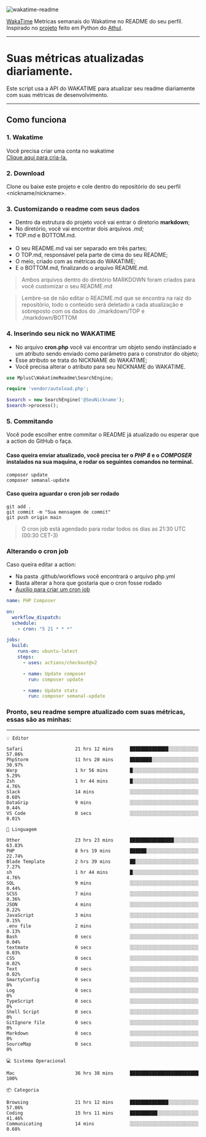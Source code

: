 ![wakatime-readme](https://socialify.git.ci/bymatheus/wakatime-readme/image?description=1&descriptionEditable=M%C3%A9tricas%20semanais%20do%20Wakatime%20no%20seu%20README%20de%20perfil.&font=KoHo&forks=1&language=1&owner=1&pattern=Signal&stargazers=1&theme=Dark)

[WakaTime](https://wakatime.com) Metricas semanais do Wakatime no README do seu perfil. <br>
Inspirado no [projeto](https://github.com/athul/waka-readme) feito em Python do [Athul](https://github.com/athul).
___

# Suas métricas atualizadas diariamente.
Este script usa a API do WAKATIME para atualizar seu readme diariamente com suas métricas de desenvolvimento.

___

## Como funciona

### 1. Wakatime
Você precisa criar uma conta no wakatime <br>
[Clique aqui para cria-la.](https://wakatime.com) 

### 2. Download
Clone ou baixe este projeto e cole dentro do repositório do seu perfil <nickname/nickname>.

### 3. Customizando o readme com seus dados
- Dentro da estrutura do projeto você vai entrar o diretorio **markdown**;  
- No diretório, você vai encontrar dois arquivos *.md*;
- TOP.md e BOTTOM.md.
<br><br>
- O seu README.md vai ser separado em três partes; 
- O TOP.md, responsável pela parte de cima do seu README;
- O meio, criado com as métricas do WAKATIME;
- E o BOTTOM.md, finalizando o arquivo README.md.<br>

> Ambos arquivos dentro do diretório MARKDOWN foram criados para você customizar o seu README.md

> Lembre-se de não editar o README.md que se encontra na raiz do repositório, todo o conteúdo será deletado a cada atualização e sobreposto com os dados do ./markdown/TOP e ./markdown/BOTTOM

### 4. Inserindo seu nick no WAKATIME
- No arquivo **cron.php** você vai encontrar um objeto sendo instânciado e um atributo sendo enviado como parâmetro para o construtor do objeto;
- Esse atributo se trata do NICKNAME do WAKATIME;
- Você precisa alterar o atributo para seu NICKNAME do WAKATIME.

```php
use MplusC\WakatimeReadme\SearchEngine;

require 'vendor/autoload.php';

$search = new SearchEngine('@SeuNickname');
$search->process();
```

### 5. Commitando
Você pode escolher entre commitar o README já atualizado ou esperar que a action do GitHub o faça. <br>

#### Caso queira enviar atualizado, você precisa ter o *PHP 8* e o *COMPOSER* instalados na sua maquina, e rodar os seguintes comandos no terminal.
```composer
composer update
composer semanal-update 
```

#### Caso queira aguardar o cron job ser rodado 
```git 
git add .
git commit -m "Sua mensagem de commit"
git push origin main
```

>O cron job está agendado para rodar todos os dias as 21:30 UTC (00:30 CET-3) 

### Alterando o cron job
Caso queira editar a action:

- Na pasta .github/workflows você encontrará o arquivo php.yml
- Basta alterar a hora que gostaria que o cron fosse rodado
- [Auxilio para criar um cron job](https://crontab.guru)

```yml
name: PHP Composer

on:
  workflow_dispatch:
  schedule:
    - cron: "5 21 * * *"

jobs:
  build:
    runs-on: ubuntu-latest
    steps:
      - uses: actions/checkout@v2

      - name: Update composer
        run: composer update

      - name: Update stats
        run: composer semanal-update
```

### Pronto, seu readme sempre atualizado com suas métricas, essas são as minhas:

___
```text
💡 Editor

Safari                   21 hrs 12 mins      ██████████████░░░░░░░░░░░     57.86%
PhpStorm                 11 hrs 20 mins      ████████░░░░░░░░░░░░░░░░░     30.97%
Warp                     1 hr 56 mins        █░░░░░░░░░░░░░░░░░░░░░░░░      5.29%
Zsh                      1 hr 44 mins        █░░░░░░░░░░░░░░░░░░░░░░░░      4.76%
Slack                    14 mins             ░░░░░░░░░░░░░░░░░░░░░░░░░      0.68%
DataGrip                 9 mins              ░░░░░░░░░░░░░░░░░░░░░░░░░      0.44%
VS Code                  0 secs              ░░░░░░░░░░░░░░░░░░░░░░░░░      0.01%
```
```text
💬 Linguagem

Other                    23 hrs 23 mins      ████████████████░░░░░░░░░     63.83%
PHP                      8 hrs 19 mins       ██████░░░░░░░░░░░░░░░░░░░     22.74%
Blade Template           2 hrs 39 mins       ██░░░░░░░░░░░░░░░░░░░░░░░      7.27%
sh                       1 hr 44 mins        █░░░░░░░░░░░░░░░░░░░░░░░░      4.76%
SQL                      9 mins              ░░░░░░░░░░░░░░░░░░░░░░░░░      0.44%
SCSS                     7 mins              ░░░░░░░░░░░░░░░░░░░░░░░░░      0.36%
JSON                     4 mins              ░░░░░░░░░░░░░░░░░░░░░░░░░      0.22%
JavaScript               3 mins              ░░░░░░░░░░░░░░░░░░░░░░░░░      0.15%
.env file                2 mins              ░░░░░░░░░░░░░░░░░░░░░░░░░      0.13%
Bash                     0 secs              ░░░░░░░░░░░░░░░░░░░░░░░░░      0.04%
textmate                 0 secs              ░░░░░░░░░░░░░░░░░░░░░░░░░      0.03%
CSS                      0 secs              ░░░░░░░░░░░░░░░░░░░░░░░░░      0.02%
Text                     0 secs              ░░░░░░░░░░░░░░░░░░░░░░░░░      0.02%
SmartyConfig             0 secs              ░░░░░░░░░░░░░░░░░░░░░░░░░         0%
Log                      0 secs              ░░░░░░░░░░░░░░░░░░░░░░░░░         0%
TypeScript               0 secs              ░░░░░░░░░░░░░░░░░░░░░░░░░         0%
Shell Script             0 secs              ░░░░░░░░░░░░░░░░░░░░░░░░░         0%
GitIgnore file           0 secs              ░░░░░░░░░░░░░░░░░░░░░░░░░         0%
Markdown                 0 secs              ░░░░░░░░░░░░░░░░░░░░░░░░░         0%
SourceMap                0 secs              ░░░░░░░░░░░░░░░░░░░░░░░░░         0%
```
```text
💻 Sistema Operacional

Mac                      36 hrs 38 mins      █████████████████████████       100%
```
```text
📦 Categoria

Browsing                 21 hrs 12 mins      ██████████████░░░░░░░░░░░     57.86%
Coding                   15 hrs 11 mins      ██████████░░░░░░░░░░░░░░░     41.46%
Communicating            14 mins             ░░░░░░░░░░░░░░░░░░░░░░░░░      0.68%
```
